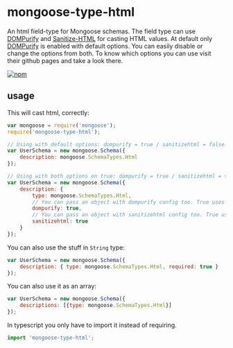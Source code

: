 # mongoose-type-html

An html field-type for Mongoose schemas. The field type can use [DOMPurify](https://github.com/cure53/DOMPurify) and [Sanitize-HTML](https://github.com/punkave/sanitize-html) for casting HTML values. At default only [DOMPurify](https://github.com/cure53/DOMPurify) is enabled with default options. You can easily disable or change the options from both. To know which options you can use visit their github pages and take a look there.

[![npm](https://nodei.co/npm/mongoose-type-html.png)](https://www.npmjs.com/package/mongoose-type-html)
<!-- [![Build Status](https://travis-ci.org/CSoellinger/mongoose-type-html.svg?branch=master)](https://travis-ci.org/konsumer/mongoose-type-html) -->

## usage

This will cast html, correctly:

```js
var mongoose = require('mongoose');
require('mongoose-type-html');

// Using with default options: dompurify = true / sanitizehtml = false
var UserSchema = new mongoose.Schema({
    description: mongoose.SchemaTypes.Html
});

// Using with both options on true: dompurify = true / sanitizehtml = true
var UserSchema = new mongoose.Schema({
    description: {
        type: mongoose.SchemaTypes.Html,
        // You can pass an object with dompurify config too. True uses default options.
        dompurify: true,
        // You can pass an object with sanitizehtml config too. True uses default options.
        sanitizehtml: true
    }
});
```

You can also use the stuff in `String` type:

```js
var UserSchema = new mongoose.Schema({
    description: { type: mongoose.SchemaTypes.Html, required: true }
});
```

You can also use it as an array:


```js
var UserSchema = new mongoose.Schema({
    descriptions: [{type: mongoose.SchemaTypes.Html}]
});
```

In typescript you only have to import it instead of requiring.

```typescript
import 'mongoose-type-html';
```
